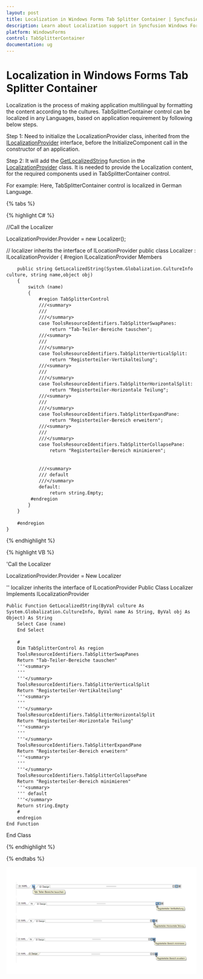 ```yaml
---
layout: post
title: Localization in Windows Forms Tab Splitter Container | Syncfusion
description: Learn about Localization support in Syncfusion Windows Forms Tab Splitter Container control and more details.
platform: WindowsForms
control: TabSplitterContainer
documentation: ug
---
```


# Localization in Windows Forms Tab Splitter Container

Localization is the process of making application multilingual by formatting the content according to the cultures. TabSplitterContainer control can be localized in any Languages, based on application requirement by following below steps.

Step 1: Need to initialize the LocalizationProvider class, inherited from the [ILocalizationProvider](https://help.syncfusion.com/cr/windowsforms/Syncfusion.Windows.Forms.ILocalizationProvider.html) interface, before the InitializeComponent call in the constructor of an application.

Step 2: It will add the [GetLocalizedString](https://help.syncfusion.com/cr/windowsforms/Syncfusion.Windows.Forms.ILocalizationProvider.html#Syncfusion_Windows_Forms_ILocalizationProvider_GetLocalizedString_System_Globalization_CultureInfo_System_String_System_Object_) function in the [LocalizationProvider](https://help.syncfusion.com/cr/windowsforms/Syncfusion.Windows.Forms.LocalizationProvider.html) class. It is needed to provide the Localization content, for the required components used in TabSplitterContainer control.

For example:
Here, TabSplitterContainer control is localized in German Language.

{% tabs %}

{% highlight C# %}

//Call the Localizer

LocalizationProvider.Provider = new Localizer();

 // localizer inherits the interface of ILocationProvider
    public class Localizer : ILocalizationProvider
    {
        #region ILocalizationProvider Members

        public string GetLocalizedString(System.Globalization.CultureInfo culture, string name,object obj)
        {
            switch (name)
            {
                #region TabSplitterControl
                ///<summary> 
                ///
                ///</summary>
                case ToolsResourceIdentifiers.TabSplitterSwapPanes:
                    return "Tab-Teiler-Bereiche tauschen";
                ///<summary> 
                ///
                ///</summary>
                case ToolsResourceIdentifiers.TabSplitterVerticalSplit:
                    return "Registerteiler-Vertikalteilung";
                ///<summary> 
                ///
                ///</summary>
                case ToolsResourceIdentifiers.TabSplitterHorizontalSplit:
                    return "Registerteiler-Horizontale Teilung";
                ///<summary> 
                ///
                ///</summary>
                case ToolsResourceIdentifiers.TabSplitterExpandPane:
                    return "Registerteiler-Bereich erweitern";
                ///<summary> 
                ///
                ///</summary>
                case ToolsResourceIdentifiers.TabSplitterCollapsePane:
                    return "Registerteiler-Bereich minimieren";


                ///<summary>
                /// default
                ///</summary>
                default:
                    return string.Empty;
             #endregion
            }
        }

        #endregion
    }
{% endhighlight %}

{% highlight VB %}

'Call the Localizer

LocalizationProvider.Provider = New Localizer

'' localizer inherits the interface of ILocationProvider
Public Class Localizer
    Implements ILocalizationProvider
    
    Public Function GetLocalizedString(ByVal culture As System.Globalization.CultureInfo, ByVal name As String, ByVal obj As Object) As String
        Select Case (name)
        End Select
        
        #
        Dim TabSplitterControl As region
        ToolsResourceIdentifiers.TabSplitterSwapPanes
        Return "Tab-Teiler-Bereiche tauschen"
        '''<summary> 
        '''
        '''</summary>
        ToolsResourceIdentifiers.TabSplitterVerticalSplit
        Return "Registerteiler-Vertikalteilung"
        '''<summary> 
        '''
        '''</summary>
        ToolsResourceIdentifiers.TabSplitterHorizontalSplit
        Return "Registerteiler-Horizontale Teilung"
        '''<summary> 
        '''
        '''</summary>
        ToolsResourceIdentifiers.TabSplitterExpandPane
        Return "Registerteiler-Bereich erweitern"
        '''<summary> 
        '''
        '''</summary>
        ToolsResourceIdentifiers.TabSplitterCollapsePane
        Return "Registerteiler-Bereich minimieren"
        '''<summary>
        ''' default
        '''</summary>
        Return string.Empty
        #
        endregion
    End Function
End Class

{% endhighlight %}

{% endtabs %}

![Tab splitter localization](Localization_images/Localization.png)
